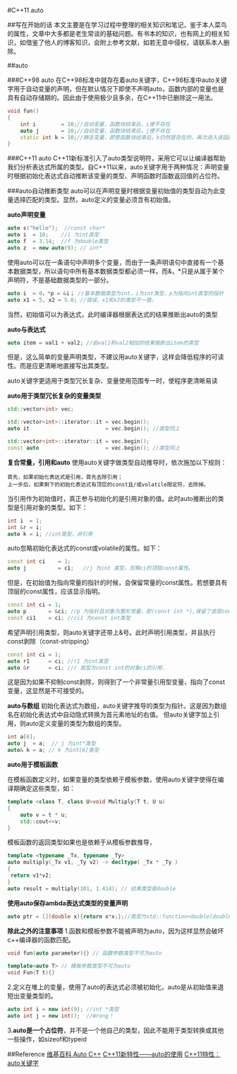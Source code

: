 #C++11 auto

##写在开始的话
本文主要是在学习过程中整理的相关知识和笔记，鉴于本人菜鸟的属性，文章中大多都是老生常谈的基础问题。有书本的知识，也有网上的相关知识，如借鉴了他人的博客知识，会附上参考文献，如若无意中侵权，请联系本人删除。

##auto

###C++98 auto
在C++98标准中就存在着auto关键字，C++98标准中auto关键字用于自动变量的声明，但在默认情况下即使不声明auto，函数内部的变量也是具有自动存储期的。因此由于使用极少且多余，在C++11中已删除这一用法。
```c++
void fun()
{
    int i        = 10;//自动变量，函数块结束后，i便不存在
    auto j       = 10;//自动变量，函数块结束后，j便不存在
    static int k = 10;//静态变量，即使函数块结束后，k仍然是存在的，再次进入该函数块后，便可访问其值。
}
```

###C++11 auto
C++11新标准引入了auto类型说明符，采用它可以让编译器帮助我们分析表达式所属的类型。自C++11以来，auto关键字用于两种情况：声明变量时根据初始化表达式自动推断该变量的类型、声明函数时函数返回值的占位符。

###auto自动推断类型
auto可以在声明变量时根据变量初始值的类型自动为此变量选择匹配的类型。显然，auto定义的变量必须含有初始值。

**auto声明变量**
```c++
auto s("hello");  //const char*
auto i  = 10;    //i 为int类型
auto f  = 3.14;  //f 为double类型
auto z  = new auto(9); // int*
```
使用auto可以在一条语句中声明多个变量，而由于一条声明语句中直接有一个基本数据类型，所以语句中所有基本数据类型都必须一样。而&，*只是从属于某个声明符，不是基础数据类型的一部分。
```c++
auto i  = 0，*p = &i； //基本数据类型为int，i为int类型，p为指向int类型的指针
auto x1 = 5, x2 = 5.0; //错误，x1和x2的类型不一致。
```

当然，初始值可以为表达式，此时编译器根据表达式的结果推断出auto的类型

**auto与表达式**
```c++
auto item = val1 + val2; //由val1和val2相加的结果推断出item的类型
```

但是，这么简单的变量声明类型，不建议用auto关键字，这样会降低程序的可读性。而是应更清晰地直接写出其类型。

auto关键字更适用于类型冗长复杂、变量使用范围专一时，使程序更清晰易读

**auto用于类型冗长复杂的变量类型**
```c++
std::vector<int> vec;

std::vector<int>::iterator::it = vec.begin(); 
auto it                        = vec.begin(); //类型同上

std::vector<int>::iterator::it = vec.begin();
const auto                     = vec.begin(); //类型同上
```

**复合常量，引用和auto**
使用auto关键字做类型自动推导时，依次施加以下规则：

    首先，如果初始化表达式是引用，首先去除引用；
    上一步后，如果剩下的初始化表达式有顶层的const且/或volatile限定符，去除掉。

当引用作为初始值时，真正参与初始化的是引用对象的值。此时auto推断出的类型是引用对象的类型。如下：
```c++
int i  = 1;
int &r = i;
auto k = i; //int类型，非引用
```
auto忽略初始化表达式的const或volatile的属性。如下：
```c++
const int ci    = 1;
auto j          = c1;   //j 为int 类型，忽略ci的顶层const属性。
```
但是，在初始值为指向常量的指针的时候，会保留常量的const属性。若想要具有顶层的const属性，应该显示指明。
```c++
const int ci = 1;
auto p       = &ci; //p 为指针且对象为整形常量，即(const int *),保留了底层const
const ci1    = ci; //ci1 为const int类型
```
希望声明引用类型，则auto关键字还带上&号。此时声明引用类型，并且执行const剥除（const-stripping）

```c++
const int ci = 1;
auto r1      = ci; //r1 为int类型
auto &r      = ci; //r 类型为const int的对象ci的引用，
```
这是因为如果不抑制const剥除，则得到了一个非常量引用型变量，指向了const变量，这显然是不可接受的。

**auto与数组**
初始化表达式为数组，auto关键字推导的类型为指针。这是因为数组名在初始化表达式中自动隐式转换为首元素地址的右值。
但auto关键字加上引用，则auto定义变量的类型为数组的类型。
```c++
int a[6];  
auto j  = a;  // j 为int*类型
auto& k = a; // k 为int[6]类型
```
**auto用于模板函数**

在模板函数定义时，如果变量的类型依赖于模板参数，使用auto关键字使得在编译期确定这些类型，如：
```c++
template <class T, class U>void Multiply(T t, U u)
{
    auto v = t * u;
    std::cout<<v;
}
```

模板函数的返回类型如果也是依赖于从模板参数推导，
```c++
template <typename _Tx, typename _Ty>
auto multiply(_Tx v1, _Ty v2) -> decltype( _Tx * _Ty )
{
 return v1*v2;
}
auto result = multiply(101, 1.414); // 结果类型是double
```
**使用auto保存ambda表达式类型的变量声明**
```c++
auto ptr = [](double x){return x*x;};//类型为std::function<double(double)>函数对象
```
**除此之外的注意事项**
1.函数和模板参数不能被声明为auto，因为这样显然会破坏c++编译器的函数匹配。
```c++
void fun(auto parameter){} // 函数参数类型不可为auto  
  
template<auto T> // 模板参数类型不可为auto  
void Fun(T t){}  
```
2.定义在堆上的变量，使用了auto的表达式必须被初始化，auto是从初始值来退短出变量类型的。
```c++
auto int i = new int(9); //int *类型
auto int j = new int();  //Wrong！
```
3.**auto是一个占位符**，并不是一个他自己的类型，因此不能用于类型转换或其他一些操作，如sizeof和typeid

##Reference
[维基百科 Auto C++](https://zh.wikipedia.org/wiki/Auto_(C%2B%2B))
[C++11新特性——auto的使用](http://blog.csdn.net/huang_xw/article/details/8760403)
[C++11特性：auto关键字](http://www.cnblogs.com/QG-whz/p/4951177.html)